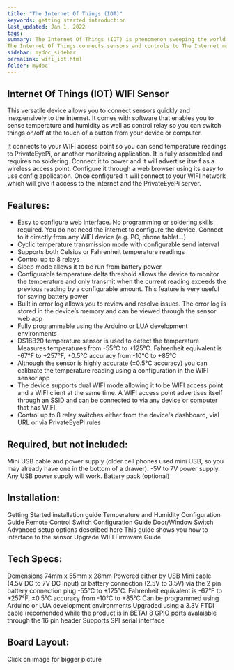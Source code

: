 ```yaml
---
title: "The Internet Of Things (IOT)"
keywords: getting started introduction
last_updated: Jan 1, 2022
tags:
summary: The Internet Of Things (IOT) is phenomenon sweeping the world at this moment where everyday things (cars, homes, household appliances, plants) are being connected to the IOT where we can monitor, control and alert in ways not possible before.
The Internet Of Things connects sensors and controls to The Internet made easy. You don’t need no be an electronics or software expert or spend a lot of money on proprietary and closed systems to create your own IOT devices and control and monitor them from The Internet.
sidebar: mydoc_sidebar
permalink: wifi_iot.html
folder: mydoc
---
```


## Internet Of Things (IOT) WIFI Sensor
This versatile device allows you to connect sensors quickly and inexpensively to the internet. It comes with software that enables you to sense temperature and humidity as well as control relay so you can switch things on/off at the touch of a button from your device or computer.

It connects to your WIFI access point so you can  send temperature readings to PrivateEyePi, or another monitoring application. It is fully assembled and requires no soldering. Connect it to power and it will advertise itself as a wireless access point. Configure it through a web browser using its easy to use config application. Once configured it will connect to your WIFI network which will give it access to the internet and the PrivateEyePi server.

## Features:

- Easy to configure web interface. No programming or soldering skills required. You do not need the internet to configure the device. Connect to it directly from any WIFI device (e.g. PC, phone tablet…)
- Cyclic temperature transmission mode with configurable send interval
- Supports both Celsius or Fahrenheit temperature readings
- Control up to 8 relays
- Sleep mode allows it to be run from battery power
- Configurable temperature delta threshold allows the device to monitor the temperature and only transmit when the current reading exceeds the previous reading by a configurable amount. This feature is very useful for saving battery power
- Built in error log allows you to review and resolve issues. The error log is stored in the device’s memory and can be viewed through the sensor web app
- Fully programmable using the Arduino or LUA development environments
- DS18B20 temperature sensor is used to detect the temperature Measures temperatures from -55°C to +125°C. Fahrenheit equivalent is -67°F to +257°F, ±0.5°C accuracy from -10°C to +85°C
- Although the sensor is highly accurate (±0.5°C accuracy) you can calibrate the temperature reading using a configuration in the WIFI sensor app
- The device supports dual WIFI mode allowing it to be WIFI access point and a WIFI client at the same time. A WIFI access point advertises itself through an SSID and can be connected to via any device or computer that has WIFI.
- Control up to 8 relay switches either from the device's dashboard, vial URL or via PrivateEyePi rules

## Required, but not included:

Mini USB cable and power supply (older cell phones used mini USB, so you may already have one in the bottom of a drawer). -5V to 7V power supply. Any USB power supply will work.
Battery pack (optional)

## Installation:

Getting Started installation guide
Temperature and Humidity Configuration Guide
Remote Control Switch Configuration Guide
Door/Window Switch
Advanced setup options described here
This guide shows you how to interface to the sensor
Upgrade WIFI Firmware Guide

## Tech Specs:

Demensions 74mm x 55mm x 28mm
Powered either by USB Mini cable (4.5V DC to 7V DC input) or battery connection (2.5V to 3.5V) via the 2 pin battery connection plug
-55°C to +125°C. Fahrenheit equivalent is -67°F to +257°F, ±0.5°C accuracy from -10°C to +85°C
Can be programmed using Arduino or LUA development environments
Upgraded using a 3.3V FTDI cable (recomended while the product is in BETA)
8 GPIO ports avalaiable through the 16 pin header
Supports SPI serial interface
## Board Layout:


Click on image for bigger picture